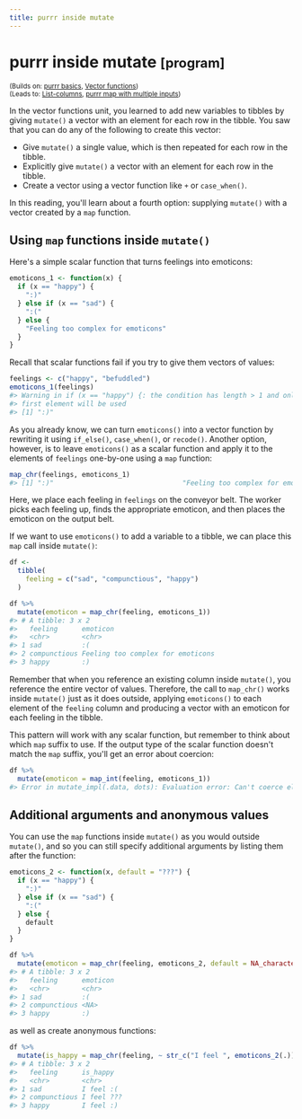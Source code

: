```yaml
---
title: purrr inside mutate
---
```


<!-- Generated automatically from purrr-mutate.yml. Do not edit by hand -->

# purrr inside mutate <small class='program'>[program]</small>
<small>(Builds on: [purrr basics](purrr-basics.md), [Vector functions](function-vector.md))</small>  
<small>(Leads to: [List-columns](list-cols.md), [purrr map with multiple inputs](purrr-parallel.md))</small>


In the vector functions unit, you learned to add new variables to tibbles by giving `mutate()` a vector with an element for each row in the tibble. You saw that you can do any of the following to create this vector:

-   Give `mutate()` a single value, which is then repeated for each row in the tibble.
-   Explicitly give `mutate()` a vector with an element for each row in the tibble.
-   Create a vector using a vector function like `+` or `case_when()`.

In this reading, you'll learn about a fourth option: supplying `mutate()` with a vector created by a `map` function.

Using `map` functions inside `mutate()`
---------------------------------------

Here's a simple scalar function that turns feelings into emoticons:

``` r
emoticons_1 <- function(x) {
  if (x == "happy") {
    ":)"
  } else if (x == "sad") {
    ":("
  } else {
    "Feeling too complex for emoticons"
  }
}
```

Recall that scalar functions fail if you try to give them vectors of values:

``` r
feelings <- c("happy", "befuddled")
emoticons_1(feelings)
#> Warning in if (x == "happy") {: the condition has length > 1 and only the
#> first element will be used
#> [1] ":)"
```

As you already know, we can turn `emoticons()` into a vector function by rewriting it using `if_else()`, `case_when()`, or `recode()`. Another option, however, is to leave `emoticons()` as a scalar function and apply it to the elements of `feelings` one-by-one using a `map` function:

``` r
map_chr(feelings, emoticons_1)
#> [1] ":)"                                "Feeling too complex for emoticons"
```

Here, we place each feeling in `feelings` on the conveyor belt. The worker picks each feeling up, finds the appropriate emoticon, and then places the emoticon on the output belt.

If we want to use `emoticons()` to add a variable to a tibble, we can place this `map` call inside `mutate()`:

``` r
df <- 
  tibble(
    feeling = c("sad", "compunctious", "happy")
  ) 

df %>% 
  mutate(emoticon = map_chr(feeling, emoticons_1))
#> # A tibble: 3 x 2
#>   feeling      emoticon                         
#>   <chr>        <chr>                            
#> 1 sad          :(                               
#> 2 compunctious Feeling too complex for emoticons
#> 3 happy        :)
```

Remember that when you reference an existing column inside `mutate()`, you reference the entire vector of values. Therefore, the call to `map_chr()` works inside `mutate()` just as it does outside, applying `emoticons()` to each element of the `feeling` column and producing a vector with an emoticon for each feeling in the tibble.

This pattern will work with any scalar function, but remember to think about which `map` suffix to use. If the output type of the scalar function doesn't match the `map` suffix, you'll get an error about coercion:

``` r
df %>% 
  mutate(emoticon = map_int(feeling, emoticons_1))
#> Error in mutate_impl(.data, dots): Evaluation error: Can't coerce element 1 from a character to a integer.
```

Additional arguments and anonymous values
-----------------------------------------

You can use the `map` functions inside `mutate()` as you would outside `mutate()`, and so you can still specify additional arguments by listing them after the function:

``` r
emoticons_2 <- function(x, default = "???") {
  if (x == "happy") {
    ":)"
  } else if (x == "sad") {
    ":("
  } else {
    default
  }
}

df %>% 
  mutate(emoticon = map_chr(feeling, emoticons_2, default = NA_character_))
#> # A tibble: 3 x 2
#>   feeling      emoticon
#>   <chr>        <chr>   
#> 1 sad          :(      
#> 2 compunctious <NA>    
#> 3 happy        :)
```

as well as create anonymous functions:

``` r
df %>% 
  mutate(is_happy = map_chr(feeling, ~ str_c("I feel ", emoticons_2(.))))
#> # A tibble: 3 x 2
#>   feeling      is_happy  
#>   <chr>        <chr>     
#> 1 sad          I feel :( 
#> 2 compunctious I feel ???
#> 3 happy        I feel :)
```

